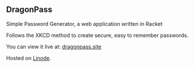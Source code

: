 ## DragonPass

Simple Password Generator, a web application written in Racket

Follows the XKCD method to create secure, easy to remember passwords. 

You can view it live at: [dragonpass.site](http://dragonpass.site/)

Hosted on [Linode](https://www.linode.com/).